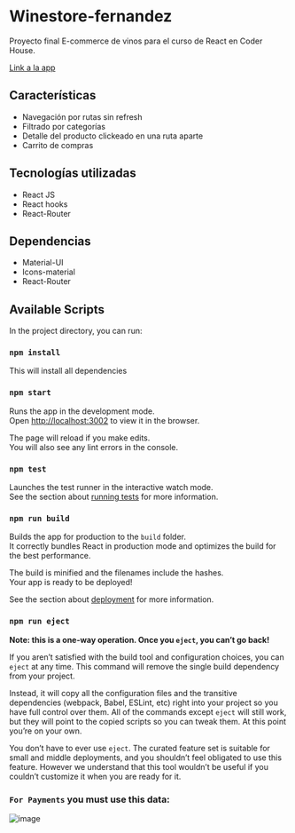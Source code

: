 # Winestore-fernandez

Proyecto final E-commerce de vinos para el curso de React en Coder House.

[Link a la app](https://winestore-fernandez.herokuapp.com/)

## Características

- Navegación por rutas sin refresh
- Filtrado por categorías
- Detalle del producto clickeado en una ruta aparte
- Carrito de compras

## Tecnologías utilizadas

- React JS
- React hooks
- React-Router

## Dependencias

- Material-UI
- Icons-material
- React-Router

## Available Scripts

In the project directory, you can run:

### `npm install`

This will install all dependencies

### `npm start`

Runs the app in the development mode.\
Open [http://localhost:3002](http://localhost:3002) to view it in the browser.

The page will reload if you make edits.\
You will also see any lint errors in the console.

### `npm test`

Launches the test runner in the interactive watch mode.\
See the section about [running tests](https://facebook.github.io/create-react-app/docs/running-tests) for more information.

### `npm run build`

Builds the app for production to the `build` folder.\
It correctly bundles React in production mode and optimizes the build for the best performance.

The build is minified and the filenames include the hashes.\
Your app is ready to be deployed!

See the section about [deployment](https://facebook.github.io/create-react-app/docs/deployment) for more information.

### `npm run eject`

**Note: this is a one-way operation. Once you `eject`, you can’t go back!**

If you aren’t satisfied with the build tool and configuration choices, you can `eject` at any time. This command will remove the single build dependency from your project.

Instead, it will copy all the configuration files and the transitive dependencies (webpack, Babel, ESLint, etc) right into your project so you have full control over them. All of the commands except `eject` will still work, but they will point to the copied scripts so you can tweak them. At this point you’re on your own.

You don’t have to ever use `eject`. The curated feature set is suitable for small and middle deployments, and you shouldn’t feel obligated to use this feature. However we understand that this tool wouldn’t be useful if you couldn’t customize it when you are ready for it.

### `For Payments` you must use this data:

![image](https://user-images.githubusercontent.com/61064834/148651493-ed3167ec-7547-4e7e-ab3a-0be011f774ef.png)

